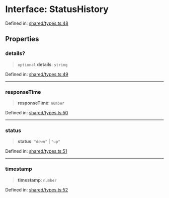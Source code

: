 # Interface: StatusHistory

Defined in: [shared/types.ts:48](https://github.com/Nick2bad4u/Uptime-Watcher/blob/2a45eeb1723f8f7089001af2c92aa07d82dfe7e4/shared/types.ts#L48)

## Properties

### details?

> `optional` **details**: `string`

Defined in: [shared/types.ts:49](https://github.com/Nick2bad4u/Uptime-Watcher/blob/2a45eeb1723f8f7089001af2c92aa07d82dfe7e4/shared/types.ts#L49)

***

### responseTime

> **responseTime**: `number`

Defined in: [shared/types.ts:50](https://github.com/Nick2bad4u/Uptime-Watcher/blob/2a45eeb1723f8f7089001af2c92aa07d82dfe7e4/shared/types.ts#L50)

***

### status

> **status**: `"down"` \| `"up"`

Defined in: [shared/types.ts:51](https://github.com/Nick2bad4u/Uptime-Watcher/blob/2a45eeb1723f8f7089001af2c92aa07d82dfe7e4/shared/types.ts#L51)

***

### timestamp

> **timestamp**: `number`

Defined in: [shared/types.ts:52](https://github.com/Nick2bad4u/Uptime-Watcher/blob/2a45eeb1723f8f7089001af2c92aa07d82dfe7e4/shared/types.ts#L52)
